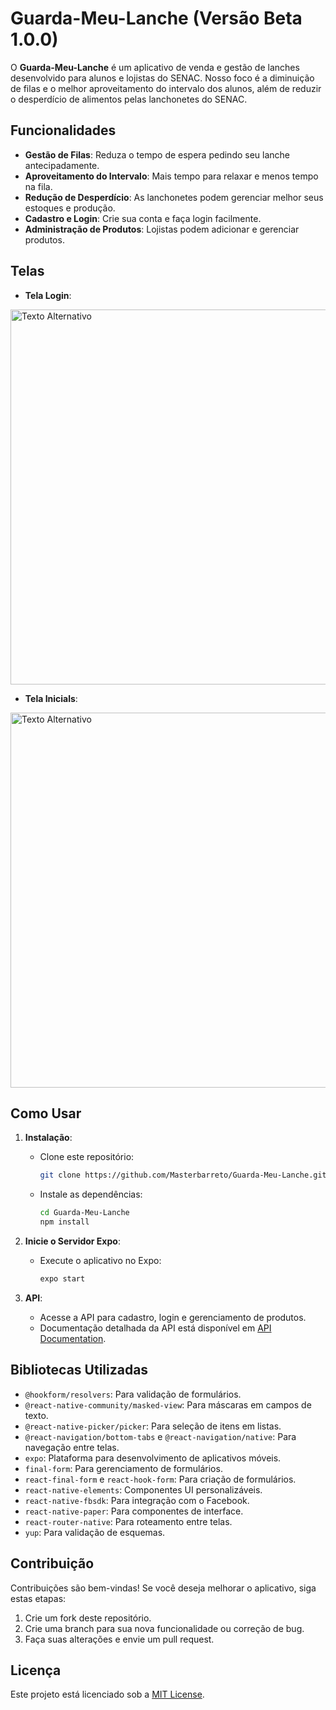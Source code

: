 # Guarda-Meu-Lanche (Versão Beta 1.0.0)

O **Guarda-Meu-Lanche** é um aplicativo de venda e gestão de lanches desenvolvido para alunos e lojistas do SENAC. Nosso foco é a diminuição de filas e o melhor aproveitamento do intervalo dos alunos, além de reduzir o desperdício de alimentos pelas lanchonetes do SENAC.

## Funcionalidades

- **Gestão de Filas**: Reduza o tempo de espera pedindo seu lanche antecipadamente.
- **Aproveitamento do Intervalo**: Mais tempo para relaxar e menos tempo na fila.
- **Redução de Desperdício**: As lanchonetes podem gerenciar melhor seus estoques e produção.
- **Cadastro e Login**: Crie sua conta e faça login facilmente.
- **Administração de Produtos**: Lojistas podem adicionar e gerenciar produtos.

## Telas

- **Tela Login**:
<img height=600 src="https://cdn.discordapp.com/attachments/1078462922617016463/1242624316995010682/Screenshot_20240521_204223_Figma.jpg?ex=664e8394&is=664d3214&hm=a052fcf58c1bbf3b92b3d6f1ca42231dc3d7bbffb4e9e2bfff4f37d2ef4cb0f1&" alt="Texto Alternativo">


- **Tela Inicials**:
<img  height=600 src="https://cdn.discordapp.com/attachments/1078462922617016463/1242624317410508960/Screenshot_20240521_204216_Figma.jpg?ex=664e8394&is=664d3214&hm=93c34de2f57ef1002cfc2c48227fb46d656b63fa9ea4a1d845c50991d4df27fc&" alt="Texto Alternativo">


## Como Usar

1. **Instalação**:
   - Clone este repositório:

     ```bash
     git clone https://github.com/Masterbarreto/Guarda-Meu-Lanche.git
     ```

   - Instale as dependências:

     ```bash
     cd Guarda-Meu-Lanche
     npm install
     ```

2. **Inicie o Servidor Expo**:
   - Execute o aplicativo no Expo:

     ```bash
     expo start
     ```

3. **API**:
   - Acesse a API para cadastro, login e gerenciamento de produtos.
   - Documentação detalhada da API está disponível em [API Documentation](https://guardameulanche-api.com/docs).

## Bibliotecas Utilizadas

- `@hookform/resolvers`: Para validação de formulários.
- `@react-native-community/masked-view`: Para máscaras em campos de texto.
- `@react-native-picker/picker`: Para seleção de itens em listas.
- `@react-navigation/bottom-tabs` e `@react-navigation/native`: Para navegação entre telas.
- `expo`: Plataforma para desenvolvimento de aplicativos móveis.
- `final-form`: Para gerenciamento de formulários.
- `react-final-form` e `react-hook-form`: Para criação de formulários.
- `react-native-elements`: Componentes UI personalizáveis.
- `react-native-fbsdk`: Para integração com o Facebook.
- `react-native-paper`: Para componentes de interface.
- `react-router-native`: Para roteamento entre telas.
- `yup`: Para validação de esquemas.

## Contribuição

Contribuições são bem-vindas! Se você deseja melhorar o aplicativo, siga estas etapas:

1. Crie um fork deste repositório.
2. Crie uma branch para sua nova funcionalidade ou correção de bug.
3. Faça suas alterações e envie um pull request.

## Licença

Este projeto está licenciado sob a [MIT License](LICENSE).
